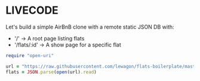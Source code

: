 # LIVECODE

Let's build a simple AirBnB clone with a remote static JSON DB with:
* '/'          -> A root page listing flats
* '/flats/:id' -> A show page for a specific flat

```ruby
require "open-uri"

url = "https://raw.githubusercontent.com/lewagon/flats-boilerplate/master/flats.json"
flats = JSON.parse(open(url).read)
```
